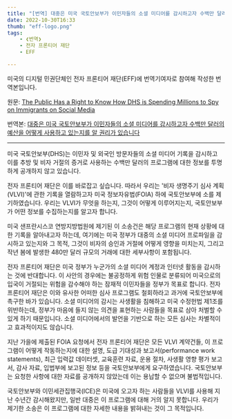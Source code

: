 ```yaml
---
title: "[번역] 대중은 미국 국토안보부가 이민자들의 소셜 미디어를 감시하고자 수백만 달러의 예산을 어떻게 사용하고 있는지를 알 권리가 있습니다"
date: 2022-10-30T16:33
thumb: "eff-logo.png"
tags: 
    - ❮번역❯
    - 전자 프론티어 재단
    - EFF

---
```


미국의 디지털 민권단체인 전자 프론티어 재단(EFF)에 번역기여자로 참여해 작성한 번역본입니다.

원문: [The Public Has a Right to Know How DHS is Spending Millions to Spy on Immigrants on Social Media](https://www.eff.org/deeplinks/2022/03/public-has-right-know-how-dhs-spending-millions-spy-immigrants-social-media)

번역본: [대중은 미국 국토안보부가 이민자들의 소셜 미디어를 감시하고자 수백만 달러의 예산을 어떻게 사용하고 있는지를 알 권리가 있습니다](https://www.eff.org/ko/deeplinks/2022/03/public-has-right-know-how-dhs-spending-millions-spy-immigrants-social-media)

---

미국 국토안보부(DHS)는 이민자 및 외국인 방문자들의 소셜 미디어 기록을 감시하고 이를 추방 및 비자 거절의 증거로 사용하는 수백만 달러의 프로그램에 대한 정보를 투명하게 공개하지 않고 있습니다.

전자 프론티어 재단은 이를 바로잡고 싶습니다. 따라서 우리는 '비자 생명주기 심사 계획(VLVI)'에 관한 기록을 열람하고자 미국 정보자유법(FOIA) 하에 국토안보부에 소를 제기하였습니다. 우리는 VLVI가 무엇을 하는지, 그것이 어떻게 이루어지는지, 국토안보부가 어떤 정보를 수집하는지를 알고자 합니다.

미국 샌프란시스코 연방지방법원에 제기된 이 소송건은 해당 프로그램의 현재 상황에 대한 기록을 알아내고자 하는데, 여기에는 미국 정부가 대중의 소셜 미디어 프로파일을 감시하고 있는지와 그 목적, 그것이 비자의 승인과 거절에 어떻게 영향을 미치는지, 그리고 작년 봄에 발생한 480만 달러 규모의 거래에 대한 세부사항이 포함됩니다.

전자 프론티어 재단은 미국 정부가 누군가의 소셜 미디어 계정과 인터넷 활동을 감시하는 것에 반대합니다. 이 사안의 경우에는 불공정하게 위험 인물로 분류되어 미국으로의 입국이 거절되는 위험을 감수해야 하는 잠재적 이민자들을 정부가 목표로 합니다. 전자 프론티어 재단은 이와 유사한 어떠한 심사 프로그램도 철회하라고 과거에 국토안보부에 촉구한 바가 있습니다. 소셜 미디어의 감시는 사생활을 침해하고 미국 수정헌법 제1조를 위반하는데, 정부가 마음에 들지 않는 의견을 표현하는 사람들을 목표로 삼아 처벌할 수 있게 하기 때문입니다. 소셜 미디어에서의 발언을 기반으로 하는 모든 심사는 차별적이고 효과적이지도 않습니다.

지난 가을에 제출된 FOIA 요청에서 전자 프론티어 재단은 모든 VLVI 계약건들, 이 프로그램이 어떻게 작동하는지에 대한 설명, 도급 기대성과 보고서(performance work statements), 최근 입력값 데이터셋, 교육훈련 자료, 운용 절차, 사생활 영향 평가 보고서, 감사 자료, 입법부에 보고된 정보 등을 국토안보부에게 요구하였습니다. 국토안보부는 요청한 사항에 대한 자료를 공개하지 않았는데 이는 용납할 수 없으며 불법적입니다.

국토안보부와 이민세관집행국(ICE)은 미국에 오고자 하는 사람들을 VLVI를 사용해 지난 수년간 감시해왔지만, 일반 대중은 이 프로그램에 대해 거의 알지 못합니다. 우리가 제기한 소송은 이 프로그램에 대한 자세한 내용을 밝혀내는 것이 그 목적입니다.